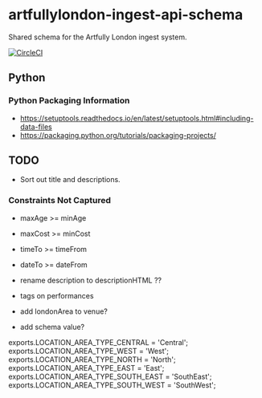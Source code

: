 # artfullylondon-ingest-api-schema

Shared schema for the Artfully London ingest system.

[![CircleCI](https://circleci.com/gh/stevejay/artfullylondon-ingest-api-schema/tree/master.svg?style=svg)](https://circleci.com/gh/stevejay/artfullylondon-ingest-api-schema/tree/master)

## Python

### Python Packaging Information

- https://setuptools.readthedocs.io/en/latest/setuptools.html#including-data-files
- https://packaging.python.org/tutorials/packaging-projects/

## TODO

- Sort out title and descriptions.

### Constraints Not Captured

- maxAge >= minAge
- maxCost >= minCost
- timeTo >= timeFrom
- dateTo >= dateFrom

- rename description to descriptionHTML ??
- tags on performances
- add londonArea to venue?
- add schema value?

exports.LOCATION_AREA_TYPE_CENTRAL = 'Central';
exports.LOCATION_AREA_TYPE_WEST = 'West';
exports.LOCATION_AREA_TYPE_NORTH = 'North';
exports.LOCATION_AREA_TYPE_EAST = 'East';
exports.LOCATION_AREA_TYPE_SOUTH_EAST = 'SouthEast';
exports.LOCATION_AREA_TYPE_SOUTH_WEST = 'SouthWest';
